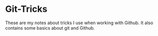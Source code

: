 # Git-Tricks
These are my notes about tricks I use when working with Github. It also contains some basics about git and Github. 
